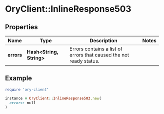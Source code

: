 # OryClient::InlineResponse503

## Properties

| Name | Type | Description | Notes |
| ---- | ---- | ----------- | ----- |
| **errors** | **Hash&lt;String, String&gt;** | Errors contains a list of errors that caused the not ready status. |  |

## Example

```ruby
require 'ory-client'

instance = OryClient::InlineResponse503.new(
  errors: null
)
```

